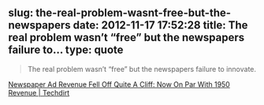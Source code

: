 slug: the-real-problem-wasnt-free-but-the-newspapers
date: 2012-11-17 17:52:28
title: The real problem wasn’t “free” but the newspapers failure to...
type: quote
---

> The real problem wasn’t “free” but the newspapers failure to innovate.

[Newspaper Ad Revenue Fell Off Quite A Cliff: Now On Par With 1950 Revenue | Techdirt](http://www.techdirt.com/articles/20120916/14454920395/newspaper-ad-revenue-fell-off-quite-cliff-now-par-with-1950-revenue.shtml)
